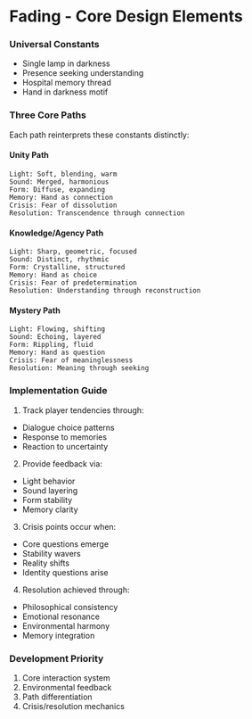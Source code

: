 # Fading - Core Design Elements

### Universal Constants

- Single lamp in darkness
- Presence seeking understanding
- Hospital memory thread
- Hand in darkness motif

### Three Core Paths

Each path reinterprets these constants distinctly:

#### Unity Path

```
Light: Soft, blending, warm
Sound: Merged, harmonious
Form: Diffuse, expanding
Memory: Hand as connection
Crisis: Fear of dissolution
Resolution: Transcendence through connection
```

#### Knowledge/Agency Path

```
Light: Sharp, geometric, focused
Sound: Distinct, rhythmic
Form: Crystalline, structured
Memory: Hand as choice
Crisis: Fear of predetermination
Resolution: Understanding through reconstruction
```

#### Mystery Path

```
Light: Flowing, shifting
Sound: Echoing, layered
Form: Rippling, fluid
Memory: Hand as question
Crisis: Fear of meaninglessness
Resolution: Meaning through seeking
```

### Implementation Guide

1. Track player tendencies through:

- Dialogue choice patterns
- Response to memories
- Reaction to uncertainty

2. Provide feedback via:

- Light behavior
- Sound layering
- Form stability
- Memory clarity

3. Crisis points occur when:

- Core questions emerge
- Stability wavers
- Reality shifts
- Identity questions arise

4. Resolution achieved through:

- Philosophical consistency
- Emotional resonance
- Environmental harmony
- Memory integration

### Development Priority

1. Core interaction system
2. Environmental feedback
3. Path differentiation
4. Crisis/resolution mechanics
